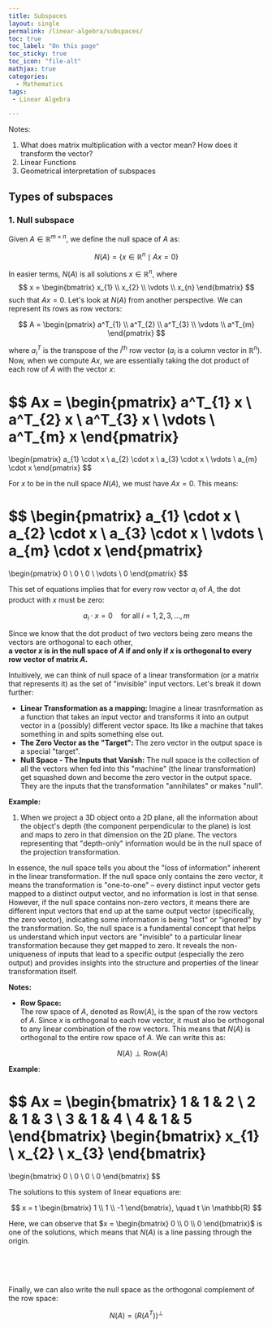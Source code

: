 ```yaml
---
title: Subspaces
layout: single
permalink: /linear-algebra/subspaces/
toc: true
toc_label: "On this page"
toc_sticky: true
toc_icon: "file-alt"
mathjax: true
categories:
  - Mathematics
tags:
 - Linear Algebra

---
```


Notes:
1. What does matrix multiplication with a vector mean? How does it transform the vector?
2. Linear Functions
3. Geometrical interpretation of subspaces
## Types of subspaces

### 1. Null subspace

Given $A \in \mathbb{R}^{m \times n}$, we define the null space of $A$ as: 

$$
N(A) = \{ x \in \mathbb{R}^n \mid Ax = 0 \}
$$

In easier terms, $N(A)$ is all solutions $x \in \mathbb{R}^n$, where $$
x = \begin{bmatrix}
x_{1} \\
x_{2} \\
\vdots \\
x_{n}
\end{bmatrix}
$$ such that $Ax = 0$. Let's look at $N(A)$ from another perspective. We can represent its rows as row vectors:

$$
A = \begin{pmatrix}
a^T_{1} \\
a^T_{2} \\
a^T_{3} \\
\vdots \\
a^T_{m}
\end{pmatrix}
$$

where $a^T_i$ is the transpose of the $i^{\text{th}}$ row vector ($a_i$ is a column vector in $\mathbb{R}^n$).  
Now, when we compute $Ax$, we are essentially taking the dot product of each row of $A$ with the vector $x$:

$$
Ax = \begin{pmatrix}
a^T_{1} x \\
a^T_{2} x \\
a^T_{3} x \\
\vdots \\
a^T_{m} x
\end{pmatrix}
= 
\begin{pmatrix}
a_{1} \cdot x \\
a_{2} \cdot x \\
a_{3} \cdot x \\
\vdots \\
a_{m} \cdot x
\end{pmatrix}
$$

For $x$ to be in the null space $N(A)$, we must have $Ax = 0$. This means:

$$
\begin{pmatrix}
a_{1} \cdot x \\
a_{2} \cdot x \\
a_{3} \cdot x \\
\vdots \\
a_{m} \cdot x
\end{pmatrix}
=
\begin{pmatrix}
0 \\
0 \\
0 \\
\vdots \\
0
\end{pmatrix}
$$

This set of equations implies that for every row vector $a_i$ of $A$, the dot product with $x$ must be zero:

$$
a_i \cdot x = 0 \quad \text{for all } i = 1, 2, 3, \dots, m
$$

Since we know that the dot product of two vectors being zero means the vectors are orthogonal to each other,  
**a vector $x$ is in the null space of $A$ if and only if $x$ is orthogonal to every row vector of matrix $A$.** 

Intuitively, we can think of null space of a linear transformation (or a matrix that represents it) as the set of "invisible" input vectors. Let's break it down further:
- <b> Linear Transformation as a mapping: </b> Imagine a linear trasnformation as a function that takes an input vector and transforms it into an output vector in a (possibly) different vector space. Its like a machine that takes something in and spits something else out.
- <b> The Zero Vector as the "Target": </b> The zero vector in the output space is a special "target".
- <b> Null Space - The Inputs that Vanish:</b> The null space is the collection of all the vectors when fed into this "machine" (the linear transformation) get squashed down and become the zero vector in the output space. They are the inputs that the transformation "annihilates" or makes "null".

<b> Example: </b>
1. When we project a 3D object onto a 2D plane, all the information about the object's depth (the component perpendicular to the plane) is lost and maps to zero in that dimension on the 2D plane. The vectors representing that "depth-only" information would be in the null space of the projection transformation.


In essence, the null space tells you about the "loss of information" inherent in the linear transformation. If the null space only contains the zero vector, it means the transformation is "one-to-one" – every distinct input vector gets mapped to a distinct output vector, and no information is lost in that sense. However, if the null space contains non-zero vectors, it means there are different input vectors that end up at the same output vector (specifically, the zero vector), indicating some information is being "lost" or "ignored" by the transformation.
So, the null space is a fundamental concept that helps us understand which input vectors are "invisible" to a particular linear transformation because they get mapped to zero. It reveals the non-uniqueness of inputs that lead to a specific output (especially the zero output) and provides insights into the structure and properties of the linear transformation itself.


**Notes:**

- **Row Space:**  
  The row space of $A$, denoted as $\text{Row}(A)$, is the span of the row vectors of $A$. Since $x$ is orthogonal to each row vector, it must also be orthogonal to any linear combination of the row vectors. This means that $N(A)$ is orthogonal to the entire row space of $A$. We can write this as:

  $$
  N(A) \perp \text{Row}(A)
  $$

**Example**:

$$
Ax =
\begin{bmatrix}
1 & 1 & 2 \\
2 & 1 & 3 \\
3 & 1 & 4 \\
4 & 1 & 5
\end{bmatrix}
\begin{bmatrix}
x_{1} \\
x_{2} \\
x_{3}
\end{bmatrix}
=
\begin{bmatrix}
0 \\
0 \\
0 \\
0
\end{bmatrix}
$$

The solutions to this system of linear equations are:

$$
x = t \begin{bmatrix}
1 \\
1 \\
-1
\end{bmatrix}, \quad t \in \mathbb{R}
$$

Here, we can observe that $x = \begin{bmatrix} 0 \\ 0 \\ 0 \end{bmatrix}$ is one of the solutions, which means that $N(A)$ is a line passing through the origin.

<br><br><br>

Finally, we can also write the null space as the orthogonal complement of the row space:

$$
N(A) = \left( R(A^T) \right)^\perp
$$


